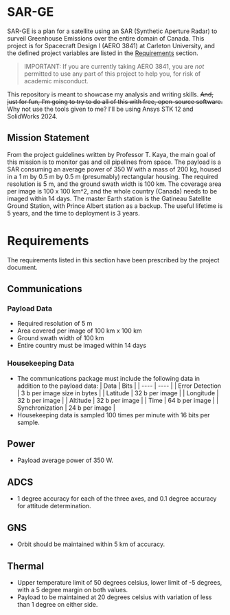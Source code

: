 # SAR-GE

SAR-GE is a plan for a satellite using an SAR (Synthetic Aperture Radar) to
surveil Greenhouse Emissions over the entire domain of Canada. This project is
for Spacecraft Design I (AERO 3841) at Carleton University, and the defined
project variables are listed in the [Requirements](#Requirements) section.

> IMPORTANT: If you are currently taking AERO 3841, you are *not* permitted to
> use any part of this project to help you, for risk of academic misconduct.

This repository is meant to showcase my analysis and writing skills. ~~And, just
for fun, I'm going to try to do all of this with free, open-source software.~~
Why not use the tools given to me? I'll be using Ansys STK 12 and SolidWorks
2024.

## Mission Statement

From the project guidelines written by Professor T. Kaya, the main goal of this
mission is to monitor gas and oil pipelines from space. The payload is a SAR
consuming an average power of 350 W with a mass of 200 kg, housed in a
1 m by 0.5 m by 0.5 m (presumably) rectangular housing. The required resolution
is 5 m, and the ground swath width is 100 km. The coverage area per image is
100 x 100 km^2, and the whole country (Canada) needs to be imaged within
14 days. The master Earth station is the Gatineau Satellite Ground Station, with
Prince Albert station as a backup. The useful lifetime is 5 years, and the time
to deployment is 3 years.

# Requirements

The requirements listed in this section have been prescribed by the project
document.

## Communications
### Payload Data
- Required resolution of 5 m
- Area covered per image of 100 km x 100 km
- Ground swath width of 100 km
- Entire country must be imaged within 14 days

### Housekeeping Data
- The communications package must include the following data in addition to the
  payload data:
  | Data | Bits |
  | ---- | ---- |
  | Error Detection | 3 b per image size in bytes |
  | Latitude | 32 b per image |
  | Longitude | 32 b per image |
  | Altitude | 32 b per image |
  | Time | 64 b per image |
  | Synchronization | 24 b per image |
- Housekeeping data is sampled 100 times per minute with 16 bits
  per sample.

## Power
- Payload average power of 350 W.

## ADCS
- 1 degree accuracy for each of the three axes, and 0.1 degree accuracy for
  attitude determination.

## GNS
- Orbit should be maintained within 5 km of accuracy.

## Thermal
- Upper temperature limit of 50 degrees celsius, lower limit of -5 degrees, with
  a 5 degree margin on both values.
- Payload to be maintained at 20 degrees celsius with variation of less than
  1 degree on either side.
